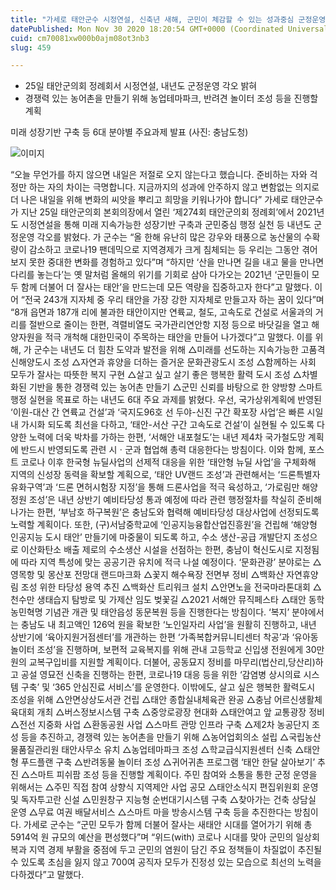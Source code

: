 ```yaml
---
title: "가세로 태안군수 시정연설, 신축년 새해, 군민이 체감할 수 있는 성과중심 군정운영"
datePublished: Mon Nov 30 2020 18:20:54 GMT+0000 (Coordinated Universal Time)
cuid: cm70081xw000b0ajm08ot3nb3
slug: 459

---
```



- 25일 태안군의회 정례회서 시정연설, 내년도 군정운영 각오 밝혀
- 경쟁력 있는 농어촌을 만들기 위해 농업테마파크, 반려견 놀이터 조성 등을 진행할 계획

미래 성장기반 구축 등 6대 분야별 주요과제 발표 (사진: 충남도청)

![이미지](https://cdn.hashnode.com/res/hashnode/image/upload/v1739249460944/06d3abcd-9ccb-46cf-a367-ed3464dbb830.jpeg)

“오늘 무언가를 하지 않으면 내일은 저절로 오지 않는다고 했습니다. 준비하는 자와 걱정만 하는 자의 차이는 극명합니다. 지금까지의 성과에 안주하지 않고 변함없는 의지로 더 나은 내일을 위해 변화의 씨앗을 뿌리고 희망을 키워나가야 합니다” 가세로 태안군수가 지난 25일 태안군의회 본회의장에서 열린 ‘제274회 태안군의회 정례회’에서 2021년도 시정연설을 통해 미래 지속가능한 성장기반 구축과 군민중심 행정 실천 등 내년도 군정운영 각오를 밝혔다. 가 군수는 “올 한해 유난히 많은 강우와 태풍으로 농산물의 수확량이 감소하고 코로나19 팬데믹으로 지역경제가 크게 침체되는 등 우리는 그동안 겪어보지 못한 중대한 변화를 경험하고 있다”며 “하지만 ‘산을 만나면 길을 내고 물을 만나면 다리를 놓는다’는 옛 말처럼 올해의 위기를 기회로 삼아 다가오는 2021년 ‘군민들이 모두 함께 더불어 더 잘사는 태안’을 만드는데 모든 역량을 집중하고자 한다”고 말했다. 이어 “전국 243개 지자체 중 우리 태안을 가장 강한 지자체로 만들고자 하는 꿈이 있다”며 “8개 읍면과 187개 리에 불과한 태안이지만 연륙교, 철도, 고속도로 건설로 서울과의 거리를 절반으로 줄이는 한편, 격렬비열도 국가관리연안항 지정 등으로 바닷길을 열고 해양자원을 적극 개척해 대한민국이 주목하는 태안을 만들어 나가겠다”고 말했다. 이를 위해, 가 군수는 내년도 더 힘찬 도약과 발전을 위해 △미래를 선도하는 지속가능한 고품격 신해양도시 조성 △자연과 휴양을 더하는 즐거운 문화관광도시 조성 △함께하는 사회 모두가 잘사는 따뜻한 복지 구현 △살고 싶고 살기 좋은 행복한 활력 도시 조성 △차별화된 기반을 통한 경쟁력 있는 농어촌 만들기 △군민 신뢰를 바탕으로 한 양방향 스마트 행정 실현을 목표로 하는 내년도 6대 주요 과제를 밝혔다. 우선, 국가상위계획에 반영된 ‘이원-대산 간 연륙교 건설’과 ‘국지도96호 선 두야-신진 구간 확포장 사업’은 빠른 시일 내 가시화 되도록 최선을 다하고, ‘태안-서산 구간 고속도로 건설’이 실현될 수 있도록 다양한 노력에 더욱 박차를 가하는 한편, ‘서해안 내포철도’는 내년 제4차 국가철도망 계획에 반드시 반영되도록 관련 시ㆍ군과 협업해 총력 대응한다는 방침이다. 이와 함께, 포스트 코로나 이후 한국형 뉴딜사업의 선제적 대응을 위한 ‘태안형 뉴딜 사업’을 구체화해 지역의 신성장 동력을 확보할 계획으로, ‘태안 UV랜드 조성’과 관련해서는 ‘드론특별자유화구역’과 ‘드론 면허시험장 지정’을 통해 드론사업을 적극 육성하고, ‘가로림만 해양정원 조성’은 내년 상반기 예비타당성 통과 예정에 따라 관련 행정절차를 착실히 준비해나가는 한편, ‘부남호 하구복원’은 충남도와 협력해 예비타당성 대상사업에 선정되도록 노력할 계획이다. 또한, (구)서남중학교에 ‘인공지능융합산업진흥원’을 건립해 ‘해양형 인공지능 도시 태안’ 만들기에 마중물이 되도록 하고, 수소 생산-공급 개발단지 조성으로 이산화탄소 배출 제로의 수소생산 시설을 선점하는 한편, 충남이 혁신도시로 지정됨에 따라 지역 특성에 맞는 공공기관 유치에 적극 나설 예정이다. ‘문화관광’ 분야로는 △영목항 및 몽산포 전망대 랜드마크화 △꽃지 해수욕장 전면부 정비 △백화산 자연휴양림 조성 위한 타당성 용역 추진 △백화산 트리워크 설치 △안면노을 전국마라톤대회 △천수만 생태습지 탐방로 및 가제산 임도 벚꽃길 △2021 서해안 뮤직페스타 △태안 동학농민혁명 기념관 개관 및 태안읍성 동문복원 등을 진행한다는 방침이다. ‘복지’ 분야에서는 충남도 내 최고액인 126억 원을 확보한 ‘노인일자리 사업’을 원활히 진행하고, 내년 상반기에 ‘육아지원거점센터’를 개관하는 한편 ‘가족복합커뮤니티센터 착공’과 ‘유아동 놀이터 조성’을 진행하며, 보편적 교육복지를 위해 관내 고등학교 신입생 전원에게 30만 원의 교복구입비를 지원할 계획이다. 더불어, 공동묘지 정비를 마무리(법산리,당산리)하고 공설 영묘전 신축을 진행하는 한편, 코로나19 대응 등을 위한 ‘감염병 상시의료 시스템 구축’ 및 ‘365 안심진료 서비스’를 운영한다. 이밖에도, 살고 싶은 행복한 활력도시 조성을 위해 △안면상상도서관 건립 △태안 종합실내체육관 완공 △충남 어르신생활체육대회 개최 △버스정보시스템 구축 △중앙로광장 현대화 △태안여고 앞 교통광장 정비 △전선 지중화 사업 △환동공원 사업 △스마트 관망 인프라 구축 △제2차 농공단지 조성 등을 추진하고, 경쟁력 있는 농어촌을 만들기 위해 △농어업회의소 설립 △국립농산물품질관리원 태안사무소 유치 △농업테마파크 조성 △학교급식지원센터 신축 △태안형 푸드플랜 구축 △반려동물 놀이터 조성 △귀어귀촌 프로그램 ‘태안 한달 살아보기’ 추진 △스마트 피쉬팜 조성 등을 진행할 계획이다. 주민 참여와 소통을 통한 군정 운영을 위해서는 △주민 직접 참여 상향식 지역제안 사업 공모 △태안소식지 편집위원회 운영 및 독자투고란 신설 △민원창구 지능형 순번대기시스템 구축 △찾아가는 건축 상담실 운영 △무료 여권 배달서비스 △스마트 마을 방송시스템 구축 등을 추진한다는 방침이다. 가세로 군수는 “군민 모두가 함께 더불어 잘사는 새태안 시대를 열어가기 위해 총 5914억 원 규모의 예산을 편성했다”며 “위드(with) 코로나 시대를 맞아 군민의 일상회복과 지역 경제 부활을 중점에 두고 군민의 염원이 담긴 주요 정책들이 차질없이 추진될 수 있도록 초심을 잃지 않고 700여 공직자 모두가 진정성 있는 모습으로 최선의 노력을 다하겠다”고 말했다.